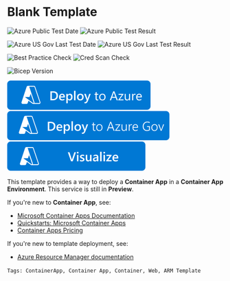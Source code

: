 # Blank Template

![Azure Public Test Date](https://azurequickstartsservice.blob.core.windows.net/badges/quickstarts/microsoft.web/container-app-create/PublicLastTestDate.svg)
![Azure Public Test Result](https://azurequickstartsservice.blob.core.windows.net/badges/quickstarts/microsoft.web/container-app-create/PublicDeployment.svg)

![Azure US Gov Last Test Date](https://azurequickstartsservice.blob.core.windows.net/badges/quickstarts/microsoft.web/container-app-create/FairfaxLastTestDate.svg)
![Azure US Gov Last Test Result](https://azurequickstartsservice.blob.core.windows.net/badges/quickstarts/microsoft.web/container-app-create/FairfaxDeployment.svg)

![Best Practice Check](https://azurequickstartsservice.blob.core.windows.net/badges/quickstarts/microsoft.web/container-app-create/BestPracticeResult.svg)
![Cred Scan Check](https://azurequickstartsservice.blob.core.windows.net/badges/quickstarts/microsoft.web/container-app-create/CredScanResult.svg)

![Bicep Version](https://azurequickstartsservice.blob.core.windows.net/badges/quickstarts/microsoft.web/container-app-create/BicepVersion.svg)

[![Deploy To Azure](https://raw.githubusercontent.com/Azure/azure-quickstart-templates/master/1-CONTRIBUTION-GUIDE/images/deploytoazure.svg?sanitize=true)](https://portal.azure.com/#create/Microsoft.Template/uri/https%3A%2F%2Fraw.githubusercontent.com%2FAzure%2Fazure-quickstart-templates%2Fmaster%2Fquickstarts%2Fmicrosoft.web%2Fcontainer-app-create%2Fazuredeploy.json)
[![Deploy To Azure US Gov](https://raw.githubusercontent.com/Azure/azure-quickstart-templates/master/1-CONTRIBUTION-GUIDE/images/deploytoazuregov.svg?sanitize=true)](https://portal.azure.us/#create/Microsoft.Template/uri/https%3A%2F%2Fraw.githubusercontent.com%2FAzure%2Fazure-quickstart-templates%2Fmaster%2Fquickstarts%2Fmicrosoft.web%2Fcontainer-app-create%2Fazuredeploy.json)
[![Visualize](https://raw.githubusercontent.com/Azure/azure-quickstart-templates/master/1-CONTRIBUTION-GUIDE/images/visualizebutton.svg?sanitize=true)](http://armviz.io/#/?load=https%3A%2F%2Fraw.githubusercontent.com%2FAzure%2Fazure-quickstart-templates%2Fmaster%2Fquickstarts%2Fmicrosoft.web%2Fcontainer-app-create%2Fazuredeploy.json)

This template provides a way to deploy a **Container App** in a **Container App Environment**. This service is still in **Preview**.

If you're new to **Container App**, see:

- [Microsoft Container Apps Documentation](https://docs.microsoft.com/azure/container-apps/)
- [Quickstarts: Microsoft Container Apps](https://docs.microsoft.com/azure/container-apps/get-started)
- [Container Apps Pricing](https://azure.microsoft.com/pricing/details/container-apps/)

If you're new to template deployment, see:

- [Azure Resource Manager documentation](https://docs.microsoft.com/azure/azure-resource-manager/)

`Tags: ContainerApp, Container App, Container, Web, ARM Template`
